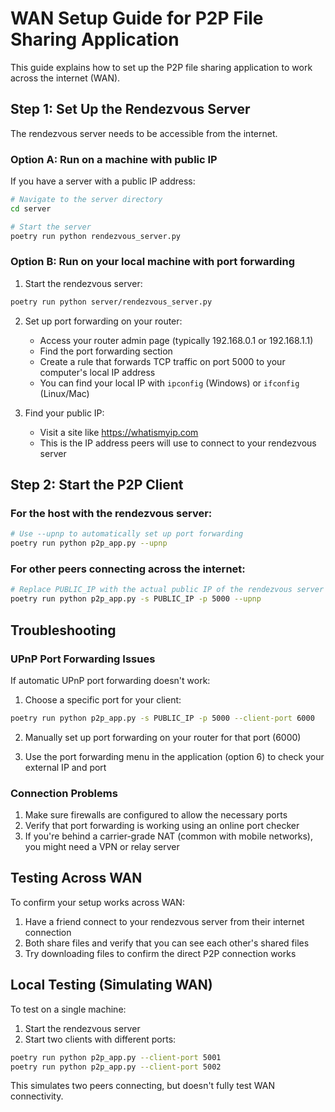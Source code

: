 # WAN Setup Guide for P2P File Sharing Application

This guide explains how to set up the P2P file sharing application to work across the internet (WAN).

## Step 1: Set Up the Rendezvous Server

The rendezvous server needs to be accessible from the internet.

### Option A: Run on a machine with public IP

If you have a server with a public IP address:

```bash
# Navigate to the server directory
cd server

# Start the server
poetry run python rendezvous_server.py
```

### Option B: Run on your local machine with port forwarding

1. Start the rendezvous server:

```bash
poetry run python server/rendezvous_server.py
```

2. Set up port forwarding on your router:

   - Access your router admin page (typically 192.168.0.1 or 192.168.1.1)
   - Find the port forwarding section
   - Create a rule that forwards TCP traffic on port 5000 to your computer's local IP address
   - You can find your local IP with `ipconfig` (Windows) or `ifconfig` (Linux/Mac)

3. Find your public IP:
   - Visit a site like https://whatismyip.com
   - This is the IP address peers will use to connect to your rendezvous server

## Step 2: Start the P2P Client

### For the host with the rendezvous server:

```bash
# Use --upnp to automatically set up port forwarding
poetry run python p2p_app.py --upnp
```

### For other peers connecting across the internet:

```bash
# Replace PUBLIC_IP with the actual public IP of the rendezvous server
poetry run python p2p_app.py -s PUBLIC_IP -p 5000 --upnp
```

## Troubleshooting

### UPnP Port Forwarding Issues

If automatic UPnP port forwarding doesn't work:

1. Choose a specific port for your client:

```bash
poetry run python p2p_app.py -s PUBLIC_IP -p 5000 --client-port 6000
```

2. Manually set up port forwarding on your router for that port (6000)

3. Use the port forwarding menu in the application (option 6) to check your external IP and port

### Connection Problems

1. Make sure firewalls are configured to allow the necessary ports
2. Verify that port forwarding is working using an online port checker
3. If you're behind a carrier-grade NAT (common with mobile networks), you might need a VPN or relay server

## Testing Across WAN

To confirm your setup works across WAN:

1. Have a friend connect to your rendezvous server from their internet connection
2. Both share files and verify that you can see each other's shared files
3. Try downloading files to confirm the direct P2P connection works

## Local Testing (Simulating WAN)

To test on a single machine:

1. Start the rendezvous server
2. Start two clients with different ports:

```bash
poetry run python p2p_app.py --client-port 5001
poetry run python p2p_app.py --client-port 5002
```

This simulates two peers connecting, but doesn't fully test WAN connectivity.
